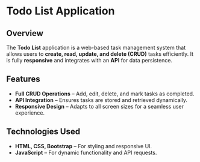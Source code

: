 # Todo List Application

## Overview  
The **Todo List** application is a web-based task management system that allows users to **create, read, update, and delete (CRUD)** tasks efficiently. It is fully **responsive** and integrates with an **API** for data persistence.  

## Features  
- **Full CRUD Operations** – Add, edit, delete, and mark tasks as completed.  
- **API Integration** – Ensures tasks are stored and retrieved dynamically.  
- **Responsive Design** – Adapts to all screen sizes for a seamless user experience.  

## Technologies Used  
- **HTML, CSS, Bootstrap** – For styling and responsive UI.  
- **JavaScript** – For dynamic functionality and API requests.  